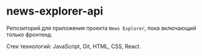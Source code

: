 # news-explorer-api

Репозиторий для приложения проекта `News Explorer`, пока включающий только фронтенд.

Стек технологий: JavaScript, Git, HTML, CSS, React.